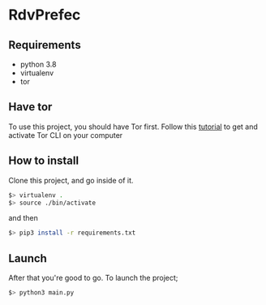 # RdvPrefec

## Requirements
- python 3.8
- virtualenv
- tor

## Have tor
To use this project, you should have Tor first.
Follow this [tutorial](https://deepdarkweb.github.io/how-to-install-tor-on-macos-tutorial/) to get and activate Tor CLI on your computer

## How to install

Clone this project, and go inside of it.
```bash
$> virtualenv .
$> source ./bin/activate
```

and then
```bash
$> pip3 install -r requirements.txt
```

## Launch
After that you're good to go. To launch the project;
```bash
$> python3 main.py
```
